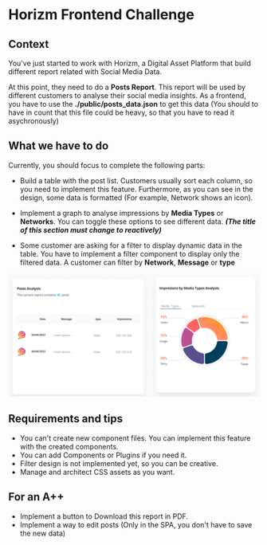 # Horizm Frontend Challenge

## Context
You've just started to work with Horizm, a Digital Asset Platform that build different report related with Social Media Data.

At this point, they need to do a **Posts Report**. This report will be used by different customers to analyse their social media insights. As a frontend, you have to use the **./public/posts_data.json** to get this data (You should to have in count that this file could be heavy, so that you have to read it asychronously)

## What we have to do
Currently, you should focus to complete the following parts:
- Build a table with the post list. Customers usually sort each column, so you need to implement this feature. Furthermore, as you can see in the design, some data is formatted (For example, Network shows an icon).

- Implement a graph to analyse impressions by **Media Types** or **Networks**. You can toggle these options to see different data. ***(The title of this section must change to reactively)***

- Some customer are asking for a filter to display dynamic data in the table. You have to implement a filter component to display only the filtered data. A customer can filter by **Network**, **Message** or **type** 

![alt text](./readme_images/dashboard.png)

## Requirements and tips
- You can't create new component files. You can implement this feature with the created components.
- You can add Components or Plugins if you need it.
- Filter design is not implemented yet, so you can be creative.
- Manage and architect CSS assets as you want.

## For an A++
- Implement a button to Download this report in PDF.
- Implement a way to edit posts (Only in the SPA, you don't have to save the new data)
